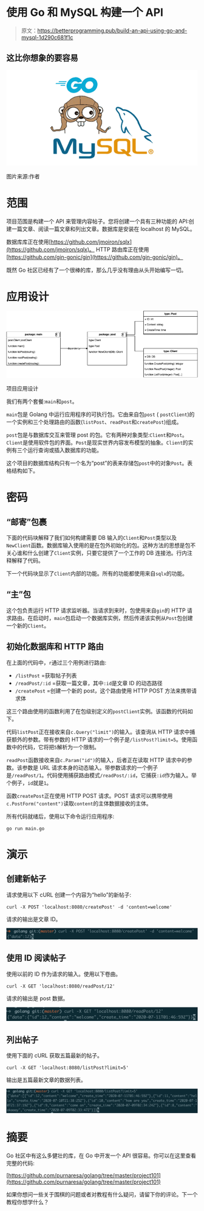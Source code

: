 # 使用 Go 和 MySQL 构建一个 API

> 原文：<https://betterprogramming.pub/build-an-api-using-go-and-mysql-1d290c681f1c>

## 这比你想象的要容易

![](img/decae7d944024fe0d423c21bcbb626f0.png)

图片来源:作者

# 范围

项目范围是构建一个 API 来管理内容帖子。您将创建一个具有三种功能的 API:创建一篇文章、阅读一篇文章和列出文章。数据库是安装在 localhost 的 MySQL。

数据库库正在使用[https://github.com/jmoiron/sqlx](https://github.com/jmoiron/sqlx)。
HTTP 路由库正在使用[https://github.com/gin-gonic/gin](https://github.com/gin-gonic/gin)。

既然 Go 社区已经有了一个很棒的库，那么几乎没有理由从头开始编写一切。

# 应用设计

![](img/600b0240e0a62bf49eef0bcf029ade44.png)

项目应用设计

我们有两个套餐:`main`和`post`。

`main`包是 Golang 中运行应用程序的可执行包。它由来自包`post` ( `postClient`)的一个实例和三个处理路由的函数(`listPost`、`readPost`和`createPost`)组成。

`post`包是与数据库交互来管理 post 的包。它有两种对象类型:`Client`和`Post`。`Client`是使用软件包的界面。`Post`是现实世界内容发布模型的抽象。`Client`的实例有三个运行查询或插入数据库的功能。

这个项目的数据库结构只有一个名为“post”的表来存储包`post`中的对象`Post`。表格结构如下。

# 密码

## “邮寄”包裹

下面的代码块解释了我们如何构建需要 DB 输入的`Client`和`Post`类型以及`NewClient`函数。数据库输入使用的是在包外初始化的包。这种方法的思想是包不关心谁和什么创建了`Client`实例，只要它提供了一个工作的 DB 连接池。行内注释解释了代码。

下一个代码块显示了`Client`内部的功能。所有的功能都使用来自`sqlx`的功能。

## “主”包

这个包负责运行 HTTP 请求监听器。当请求到来时，包使用来自`gin`的 HTTP 请求路由。在启动时，`main`包启动一个数据库实例，然后传递该实例从`Post`包创建一个新的`Client`。

## 初始化数据库和 HTTP 路由

在上面的代码中，`r`通过三个用例进行路由:

*   `/listPost` =获取帖子列表
*   `/readPost/:id` =获取一篇文章，其中`:id`是文章 ID 的动态路径
*   `/createPost` =创建一个新的 post，这个路由使用 HTTP POST 方法来携带请求体

这三个路由使用的函数利用了在包级别定义的`postClient`实例。该函数的代码如下。

代码`listPost`正在接收来自`c.Query("limit")`的输入。该查询从 HTTP 请求中捕获额外的参数。带有参数的 HTTP 请求的一个例子是`/listPost?limit=5`。使用函数中的代码，它将把`5`解析为一个限制。

`readPost`函数接收来自`c.Param("id")`的输入，后者正在读取 HTTP 请求中的参数。该参数是 URL 请求本身的动态输入。带参数请求的一个例子是`/readPost/1`。代码使用捕获路由模式`/readPost/:id`，它捕获`:id`作为输入。举个例子，`id`就是`1`。

函数`createPost`正在使用 HTTP POST 请求。POST 请求可以携带使用`c.PostForm("content")`读取`content`的主体数据接收的主体。

所有代码就绪后，使用以下命令运行应用程序:

```
go run main.go
```

# 演示

## 创建新帖子

请求使用以下 cURL 创建一个内容为“hello”的新帖子:

```
curl -X POST 'localhost:8080/createPost' -d 'content=welcome'
```

请求的输出是文章 ID。

![](img/bd28c054654e5ab3b7a365f8eb50e8e7.png)

## 使用 ID 阅读帖子

使用以前的 ID 作为请求的输入。使用以下卷曲。

```
curl -X GET 'localhost:8080/readPost/12'
```

请求的输出是 post 数据。

![](img/09ff314acb3d10cb74979bd7d14591ec.png)

## 列出帖子

使用下面的 cURL 获取五篇最新的帖子。

```
curl -X GET 'localhost:8080/listPost?limit=5'
```

输出是五篇最新文章的数据列表。

![](img/5df1a9161cf2dcdfe915909012b815ac.png)

# 摘要

Go 社区中有这么多健壮的库，在 Go 中开发一个 API 很容易。你可以在这里查看完整的代码:

[https://github.com/purnaresa/golang/tree/master/project101](https://github.com/purnaresa/golang/tree/master/project101)

如果你想问一些关于围棋的问题或者对教程有什么疑问，请留下你的评论。下一个教程你想学什么？